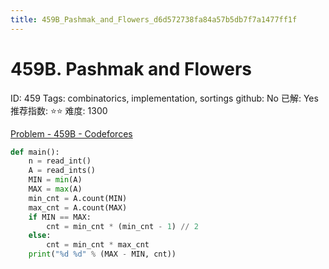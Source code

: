 ```yaml
---
title: 459B_Pashmak_and_Flowers_d6d572738fa84a57b5db7f7a1477ff1f
---
```


# 459B. Pashmak and Flowers

ID: 459
Tags: combinatorics, implementation, sortings
github: No
已解: Yes
推荐指数: ⭐⭐
难度: 1300

[Problem - 459B - Codeforces](https://codeforces.com/problemset/problem/459/B)

```python
def main():
    n = read_int()
    A = read_ints()
    MIN = min(A)
    MAX = max(A)
    min_cnt = A.count(MIN)
    max_cnt = A.count(MAX)
    if MIN == MAX:
        cnt = min_cnt * (min_cnt - 1) // 2
    else:
        cnt = min_cnt * max_cnt
    print("%d %d" % (MAX - MIN, cnt))
```